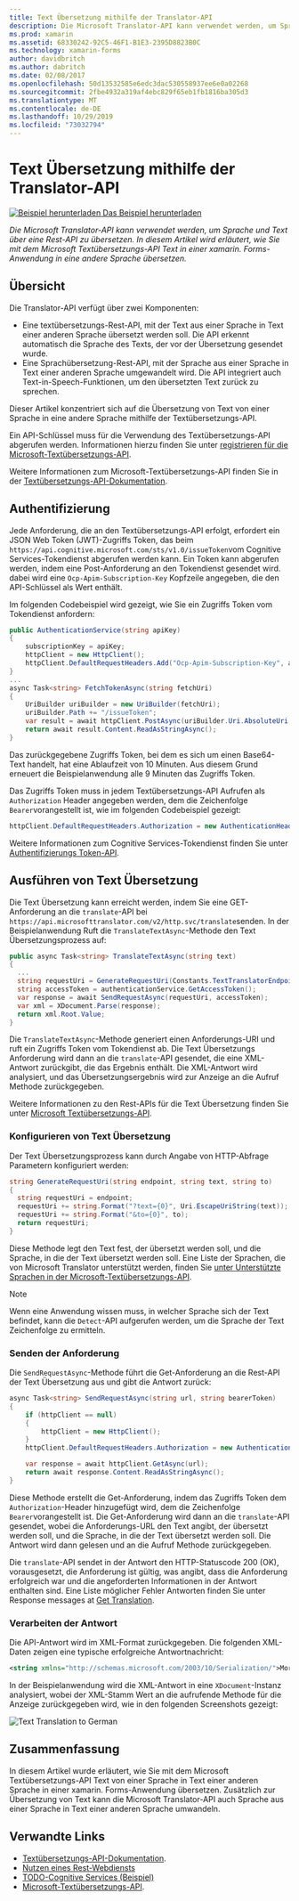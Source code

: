 ```yaml
---
title: Text Übersetzung mithilfe der Translator-API
description: Die Microsoft Translator-API kann verwendet werden, um Sprache und Text über eine Rest-API zu übersetzen. In diesem Artikel wird erläutert, wie Sie mit dem Microsoft Textübersetzungs-API Text in einer xamarin. Forms-Anwendung in eine andere Sprache übersetzen.
ms.prod: xamarin
ms.assetid: 68330242-92C5-46F1-B1E3-2395D8823B0C
ms.technology: xamarin-forms
author: davidbritch
ms.author: dabritch
ms.date: 02/08/2017
ms.openlocfilehash: 50d13532585e6edc3dac530558937ee6e0a02268
ms.sourcegitcommit: 2fbe4932a319af4ebc829f65eb1fb1816ba305d3
ms.translationtype: MT
ms.contentlocale: de-DE
ms.lasthandoff: 10/29/2019
ms.locfileid: "73032794"
---
```

# <a name="text-translation-using-the-translator-api"></a>Text Übersetzung mithilfe der Translator-API

[![Beispiel herunterladen](~/media/shared/download.png) Das Beispiel herunterladen](https://docs.microsoft.com/samples/xamarin/xamarin-forms-samples/webservices-todocognitiveservices)

_Die Microsoft Translator-API kann verwendet werden, um Sprache und Text über eine Rest-API zu übersetzen. In diesem Artikel wird erläutert, wie Sie mit dem Microsoft Textübersetzungs-API Text in einer xamarin. Forms-Anwendung in eine andere Sprache übersetzen._

## <a name="overview"></a>Übersicht

Die Translator-API verfügt über zwei Komponenten:

- Eine textübersetzungs-Rest-API, mit der Text aus einer Sprache in Text einer anderen Sprache übersetzt werden soll. Die API erkennt automatisch die Sprache des Texts, der vor der Übersetzung gesendet wurde.
- Eine Sprachübersetzung-Rest-API, mit der Sprache aus einer Sprache in Text einer anderen Sprache umgewandelt wird. Die API integriert auch Text-in-Speech-Funktionen, um den übersetzten Text zurück zu sprechen.

Dieser Artikel konzentriert sich auf die Übersetzung von Text von einer Sprache in eine andere Sprache mithilfe der Textübersetzungs-API.

Ein API-Schlüssel muss für die Verwendung des Textübersetzungs-API abgerufen werden. Informationen hierzu finden Sie unter [registrieren für die Microsoft-Textübersetzungs-API](/azure/cognitive-services/translator/translator-text-how-to-signup/).

Weitere Informationen zum Microsoft-Textübersetzungs-API finden Sie in der [Textübersetzungs-API-Dokumentation](/azure/cognitive-services/translator/).

## <a name="authentication"></a>Authentifizierung

Jede Anforderung, die an den Textübersetzungs-API erfolgt, erfordert ein JSON Web Token (JWT)-Zugriffs Token, das beim `https://api.cognitive.microsoft.com/sts/v1.0/issueToken`vom Cognitive Services-Tokendienst abgerufen werden kann. Ein Token kann abgerufen werden, indem eine Post-Anforderung an den Tokendienst gesendet wird. dabei wird eine `Ocp-Apim-Subscription-Key` Kopfzeile angegeben, die den API-Schlüssel als Wert enthält.

Im folgenden Codebeispiel wird gezeigt, wie Sie ein Zugriffs Token vom Tokendienst anfordern:

```csharp
public AuthenticationService(string apiKey)
{
    subscriptionKey = apiKey;
    httpClient = new HttpClient();
    httpClient.DefaultRequestHeaders.Add("Ocp-Apim-Subscription-Key", apiKey);
}
...
async Task<string> FetchTokenAsync(string fetchUri)
{
    UriBuilder uriBuilder = new UriBuilder(fetchUri);
    uriBuilder.Path += "/issueToken";
    var result = await httpClient.PostAsync(uriBuilder.Uri.AbsoluteUri, null);
    return await result.Content.ReadAsStringAsync();
}
```

Das zurückgegebene Zugriffs Token, bei dem es sich um einen Base64-Text handelt, hat eine Ablaufzeit von 10 Minuten. Aus diesem Grund erneuert die Beispielanwendung alle 9 Minuten das Zugriffs Token.

Das Zugriffs Token muss in jedem Textübersetzungs-API Aufrufen als `Authorization` Header angegeben werden, dem die Zeichenfolge `Bearer`vorangestellt ist, wie im folgenden Codebeispiel gezeigt:

```csharp
httpClient.DefaultRequestHeaders.Authorization = new AuthenticationHeaderValue("Bearer", bearerToken);
```

Weitere Informationen zum Cognitive Services-Tokendienst finden Sie unter [Authentifizierungs Token-API](https://docs.microsofttranslator.com/oauth-token.html).

## <a name="performing-text-translation"></a>Ausführen von Text Übersetzung

Die Text Übersetzung kann erreicht werden, indem Sie eine GET-Anforderung an die `translate`-API bei `https://api.microsofttranslator.com/v2/http.svc/translate`senden. In der Beispielanwendung Ruft die `TranslateTextAsync`-Methode den Text Übersetzungsprozess auf:

```csharp
public async Task<string> TranslateTextAsync(string text)
{
  ...
  string requestUri = GenerateRequestUri(Constants.TextTranslatorEndpoint, text, "en", "de");
  string accessToken = authenticationService.GetAccessToken();
  var response = await SendRequestAsync(requestUri, accessToken);
  var xml = XDocument.Parse(response);
  return xml.Root.Value;
}
```

Die `TranslateTextAsync`-Methode generiert einen Anforderungs-URI und ruft ein Zugriffs Token vom Tokendienst ab. Die Text Übersetzungs Anforderung wird dann an die `translate`-API gesendet, die eine XML-Antwort zurückgibt, die das Ergebnis enthält. Die XML-Antwort wird analysiert, und das Übersetzungsergebnis wird zur Anzeige an die Aufruf Methode zurückgegeben.

Weitere Informationen zu den Rest-APIs für die Text Übersetzung finden Sie unter [Microsoft Textübersetzungs-API](https://docs.microsofttranslator.com/text-translate.html).

### <a name="configuring-text-translation"></a>Konfigurieren von Text Übersetzung

Der Text Übersetzungsprozess kann durch Angabe von HTTP-Abfrage Parametern konfiguriert werden:

```csharp
string GenerateRequestUri(string endpoint, string text, string to)
{
  string requestUri = endpoint;
  requestUri += string.Format("?text={0}", Uri.EscapeUriString(text));
  requestUri += string.Format("&to={0}", to);
  return requestUri;
}
```

Diese Methode legt den Text fest, der übersetzt werden soll, und die Sprache, in die der Text übersetzt werden soll. Eine Liste der Sprachen, die von Microsoft Translator unterstützt werden, finden Sie [unter Unterstützte Sprachen in der Microsoft-Textübersetzungs-API](/azure/cognitive-services/translator/languages/).

> [!NOTE]
> Wenn eine Anwendung wissen muss, in welcher Sprache sich der Text befindet, kann die `Detect`-API aufgerufen werden, um die Sprache der Text Zeichenfolge zu ermitteln.

### <a name="sending-the-request"></a>Senden der Anforderung

Die `SendRequestAsync`-Methode führt die Get-Anforderung an die Rest-API der Text Übersetzung aus und gibt die Antwort zurück:

```csharp
async Task<string> SendRequestAsync(string url, string bearerToken)
{
    if (httpClient == null)
    {
        httpClient = new HttpClient();
    }
    httpClient.DefaultRequestHeaders.Authorization = new AuthenticationHeaderValue("Bearer", bearerToken);

    var response = await httpClient.GetAsync(url);
    return await response.Content.ReadAsStringAsync();
}
```

Diese Methode erstellt die Get-Anforderung, indem das Zugriffs Token dem `Authorization`-Header hinzugefügt wird, dem die Zeichenfolge `Bearer`vorangestellt ist. Die Get-Anforderung wird dann an die `translate`-API gesendet, wobei die Anforderungs-URL den Text angibt, der übersetzt werden soll, und die Sprache, in die der Text übersetzt werden soll. Die Antwort wird dann gelesen und an die Aufruf Methode zurückgegeben.

Die `translate`-API sendet in der Antwort den HTTP-Statuscode 200 (OK), vorausgesetzt, die Anforderung ist gültig, was angibt, dass die Anforderung erfolgreich war und die angeforderten Informationen in der Antwort enthalten sind. Eine Liste möglicher Fehler Antworten finden Sie unter Response messages at [Get Translation](https://docs.microsofttranslator.com/text-translate.html#!/default/get_Translate).

### <a name="processing-the-response"></a>Verarbeiten der Antwort

Die API-Antwort wird im XML-Format zurückgegeben. Die folgenden XML-Daten zeigen eine typische erfolgreiche Antwortnachricht:

```xml
<string xmlns="http://schemas.microsoft.com/2003/10/Serialization/">Morgen kaufen gehen ein</string>
```

In der Beispielanwendung wird die XML-Antwort in eine `XDocument`-Instanz analysiert, wobei der XML-Stamm Wert an die aufrufende Methode für die Anzeige zurückgegeben wird, wie in den folgenden Screenshots gezeigt:

![](text-translation-images/text-translation.png "Text Translation to German")

## <a name="summary"></a>Zusammenfassung

In diesem Artikel wurde erläutert, wie Sie mit dem Microsoft Textübersetzungs-API Text von einer Sprache in Text einer anderen Sprache in einer xamarin. Forms-Anwendung übersetzen. Zusätzlich zur Übersetzung von Text kann die Microsoft Translator-API auch Sprache aus einer Sprache in Text einer anderen Sprache umwandeln.

## <a name="related-links"></a>Verwandte Links

- [Textübersetzungs-API-Dokumentation](/azure/cognitive-services/translator/).
- [Nutzen eines Rest-Webdiensts](~/xamarin-forms/data-cloud/web-services/rest.md)
- [TODO-Cognitive Services (Beispiel)](https://docs.microsoft.com/samples/xamarin/xamarin-forms-samples/webservices-todocognitiveservices)
- [Microsoft-Textübersetzungs-API](https://docs.microsofttranslator.com/text-translate.html).
